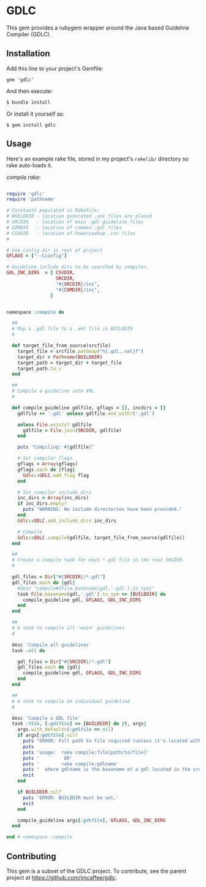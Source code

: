 # GDLC

This gem provides a rubygem wrapper around the Java based Guideline Compiler (GDLC).

## Installation

Add this line to your project's Gemfile:

    gem 'gdlc'

And then execute:

    $ bundle install

Or install it yourself as:

    $ gem install gdlc

## Usage

Here's an example rake file, stored in my project's `rakelib/` directory
so rake auto-loads it.

_compile.rake_:

```ruby

require 'gdlc'
require 'pathname'

# Constants populated in Rakefile:
# BUILDDIR - location generated .xml files are placed
# SRCDIR   - location of main .gdl guideline files
# COMDIR   - location of common .gdl files
# CSVDIR   - location of PowerLookup .csv files
#

# Use config dir in root of project
GFLAGS = ["--Cconfig"]

# Guideline include dirs to be searched by compiler.
GDL_INC_DIRS  = [ CSVDIR,
                  SRCDIR,
                  "#{SRCDIR}/inc",
                  "#{COMDIR}/inc",
                ]


namespace :compile do

  ##
  # Map a .gdl file to a .xml file in BUILDDIR
  #

  def target_file_from_source(srcfile)
    target_file = srcfile.pathmap("%{.gdl,.xml}f")
    target_dir = Pathname(BUILDDIR)
    target_path = target_dir + target_file
    target_path.to_s
  end

  ##
  # Compile a guideline into XML
  #

  def compile_guideline gdlfile, gflags = [], incdirs = []
    gdlfile += '.gdl' unless gdlfile.end_with?('.gdl')

    unless File.exists? gdlfile
      gdlfile = File.join(SRCDIR, gdlfile)
    end

    puts "Compiling: #{gdlfile}"

    # Set compiler flags
    gflags = Array(gflags)
    gflags.each do |flag|
      Gdlc::GDLC.add_flag flag
    end

    # Set compiler include dirs
    inc_dirs = Array(inc_dirs)
    if inc_dirs.empty?
      puts "WARNING: No include directories have been provided."
    end
    Gdlc::GDLC.add_include_dirs inc_dirs

    # Compile
    Gdlc::GDLC.compile(gdlfile, target_file_from_source(gdlfile))
  end

  ##
  # Create a compile task for each *.gdl file in the root SRCDIR.
  #

  gdl_files = Dir["#{SRCDIR}/*.gdl"]
  gdl_files.each do |gdl|
    #desc "compile#{File.basename(gdl,'.gdl').to_sym}"
    task File.basename(gdl,'.gdl').to_sym => [BUILDDIR] do
      compile_guideline gdl, GFLAGS, GDL_INC_DIRS
    end
  end

  ##
  # A task to compile all 'main' guidelines
  #

  desc 'Compile all guidelines'
  task :all do

    gdl_files = Dir["#{SRCDIR}/*.gdl"]
    gdl_files.each do |gdl|
      compile_guideline gdl, GFLAGS, GDL_INC_DIRS
    end
  end

  ##
  # A task to compile an individual guideline
  #

  desc 'Compile a GDL file'
  task :file, [:gdlfile] => [BUILDDIR] do |t, args|
    args.with_defaults(:gdlfile => nil)
    if args[:gdlfile].nil?
      puts "ERROR: Full path to file required (unless it's located within the src dir)."
      puts
      puts 'usage:  rake compile:file[path/to/file]'
      puts '         OR'
      puts '        rake compile:gdlname'
      puts '  where gdlname is the basename of a gdl located in the src dir.'
      exit
    end

    if BUILDDIR.nil?
      puts 'ERROR: BUILDDIR must be set.'
      exit
    end

    compile_guideline args[:gdlfile], GFLAGS, GDL_INC_DIRS
  end

end # namespace :compile
```

## Contributing

This gem is a subset of the GDLC project. To contribute, see the parent
project at https://github.com/jmcaffee/gdlc.

